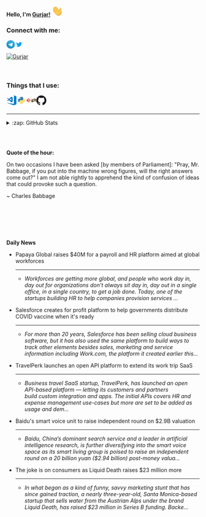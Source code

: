 #### Hello, I'm [Gurjar!](https://GurjarKing.github.io) <img src="https://raw.githubusercontent.com/ABSphreak/ABSphreak/master/gifs/Hi.gif" width="30px"></h2>


### Connect with me:

[<img align="left" alt="Gurjar | Telegram" width="22px" src="https://raw.githubusercontent.com/github/explore/80688e429a7d4ef2fca1e82350fe8e3517d3494d/topics/telegram/telegram.png" />][Telegram]
[<img align="left" alt="Gurjar | Twitter" width="22px" src="https://raw.githubusercontent.com/github/explore/80688e429a7d4ef2fca1e82350fe8e3517d3494d/topics/twitter/twitter.png" />][Twitter]
<br >
<br >
<a href="https://github.com/GurjarKing"><img src="https://komarev.com/ghpvc/?username=GurjarKing" alt="Gurjar" /></a> <br />
<br />
<br />
<!-- <br >

![](https://visitor-badge.glitch.me/badge?page_id=GurjarKing)

<br /> -->

### Things that I use:

[<img align="left" alt="Visual Studio Code" width="26px" src="https://raw.githubusercontent.com/github/explore/80688e429a7d4ef2fca1e82350fe8e3517d3494d/topics/visual-studio-code/visual-studio-code.png" />][VSCode]
[<img align="left" alt="Python" width="26px" src="https://raw.githubusercontent.com/github/explore/80688e429a7d4ef2fca1e82350fe8e3517d3494d/topics/python/python.png" />][Python]
[<img align="left" alt="Git" width="26px" src="https://raw.githubusercontent.com/github/explore/80688e429a7d4ef2fca1e82350fe8e3517d3494d/topics/git/git.png" />][Git]
[<img align="left" alt="GitHub" width="26px" src="https://raw.githubusercontent.com/github/explore/78df643247d429f6cc873026c0622819ad797942/topics/github/github.png" />][Github]

<br />
<br />

---
<details>
  <summary>:zap: GitHub Stats</summary>

<img align="left" alt="Gurjar's Github Stats" src="https://github-readme-stats.vercel.app/api?username=GurjarKing&show_icons=true&hide_border=true&count_private=true&include_all_commit=true&theme=algolia" />

</details>

<!-- ### 🔔 My latest tweet
<a href="https://twitter.com/Gurjar_King43" target="_blank">
	<img src="https://github.com/GurjarKing/GurjarKing/raw/master/tweet.png" width="70%" align="center" alt="Click to view on Twitter" title="My latest tweet, as an image"/>
</a> -->
<br>

<pre>

</pre>

**Quote of the hour:**

On two occasions I have been asked [by members of Parliament]: "Pray, Mr. Babbage, if you put into the machine wrong figures, will the right answers come out?" I am not able rightly to apprehend the kind of confusion of ideas that could provoke such a question.

~ Charles Babbage
<pre>

</pre>
<br>
<pre>


</pre>
<strong>Daily News</strong>
  
  - Papaya Global raises $40M for a payroll and HR platform aimed at global workforces
     <hr/>
     
      - *Workforces are getting more global, and people who work day in, day out for organizations don’t always sit day in, day out in a single office, in a single country, to get a job done. Today, one of the startups building HR to help companies provision services …*
     
  - Salesforce creates for profit platform to help governments distribute COVID vaccine when it's ready
      <hr/>
      
      - *For more than 20 years, Salesforce has been selling cloud business software, but it has also used the same platform to build ways to track other elements besides sales, marketing and service information including Work.com, the platform it created earlier this…*
      
  - TravelPerk launches an open API platform to extend its work trip SaaS
      <hr/>
      
      - *Business travel SaaS startup, TravelPerk, has launched an open API-based platform — letting its customers and partners build custom integration and apps. The initial APIs covers HR and expense management use-cases but more are set to be added as usage and dem…*
      
  - Baidu's smart voice unit to raise independent round on $2.9B valuation
      <hr/>
      
      - *Baidu, China’s dominant search service and a leader in artificial intelligence research, is further diversifying into the smart voice space as its smart living group is poised to raise an independent round on a 20 billion yuan ($2.94 billion) post-money valua…*
       
  - The joke is on consumers as Liquid Death raises $23 million more
      <hr/>
       
       - *In what began as a kind of funny, savvy marketing stunt that has since gained traction, a nearly three-year-old, Santa Monica-based startup that sells water from the Austrian Alps under the brand Liquid Death, has raised $23 million in Series B funding. Backe…*
      

<br />

[VSCode]: https://code.visualstudio.com/
[Python]: https://www.python.org/
[Git]: https://git-scm.com/
[Github]: https://github.com/
[Telegram]: https://t.me/Gurjar_King/
[Twitter]: https://twitter.com/Gurjar_King43/

